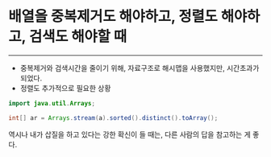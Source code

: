 # 배열을 중복제거도 해야하고, 정렬도 해야하고, 검색도 해야할 때
---
* 중복제거와 검색시간을 줄이기 위해, 자료구조로 해시맵을 사용했지만, 시간초과가 되었다.
* 정렬도 추가적으로 필요한 상황
````java
import java.util.Arrays;

int[] ar = Arrays.stream(a).sorted().distinct().toArray();
````
역시나 내가 삽질을 하고 있다는 강한 확신이 들 때는, 다른 사람의 답을 참고하는 게 좋다.
